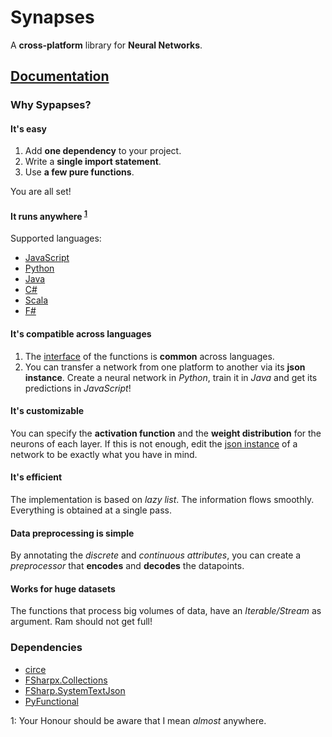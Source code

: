 # Synapses

A **cross-platform** library for **Neural Networks**.

## [Documentation](https://mrdimosthenis.github.io/Synapses)

### Why Sypapses?

#### It's easy

1. Add **one dependency** to your project.
2. Write a **single import statement**.
3. Use **a few pure functions**.

You are all set!

#### It runs anywhere <sup>[1](#myfootnote1)</sup>

Supported languages:

* [JavaScript](https://mrdimosthenis.github.io/Synapses/?javascript)
* [Python](https://mrdimosthenis.github.io/Synapses/?python)
* [Java](https://mrdimosthenis.github.io/Synapses/?java)
* [C#](https://mrdimosthenis.github.io/Synapses/?csharp)
* [Scala](https://mrdimosthenis.github.io/Synapses/?scala)
* [F#](https://mrdimosthenis.github.io/Synapses/?fsharp)

#### It's compatible across languages

1. The [interface](https://github.com/mrdimosthenis/Synapses/blob/master/interface.md) of the functions is **common** across languages.
2. You can transfer a network from one platform to another via its **json instance**.
Create a neural network in *Python*, train it in *Java* and get its predictions in *JavaScript*!

#### It's customizable

You can specify the **activation function** and the **weight distribution** for the neurons of each layer.
If this is not enough, edit the [json instance](https://raw.githubusercontent.com/mrdimosthenis/Synapses/master/network.json) of a network to be exactly what you have in mind.

#### It's efficient

The implementation is based on *lazy list*.
The information flows smoothly.
Everything is obtained at a single pass.

#### Data preprocessing is simple

By annotating the *discrete* and *continuous attributes*,
you can create a *preprocessor* that **encodes** and **decodes** the datapoints.

#### Works for huge datasets

The functions that process big volumes of data, have an *Iterable/Stream* as argument.
Ram should not get full!

### Dependencies

* [circe](https://github.com/circe/circe)
* [FSharpx.Collections](https://github.com/fsprojects/FSharpx.Collections)
* [FSharp.SystemTextJson](https://github.com/Tarmil/FSharp.SystemTextJson)
* [PyFunctional](https://github.com/EntilZha/PyFunctional)

<a name="myfootnote1">1</a>: Your Honour should be aware that I mean *almost* anywhere.